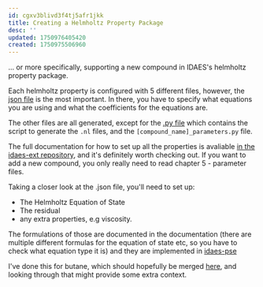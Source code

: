```yaml
---
id: cgxv3blivd3f4tj5afr1jkk
title: Creating a Helmholtz Property Package
desc: ''
updated: 1750976405420
created: 1750975506960
---
```


... or more  specifically, supporting a new compound in IDAES's helmholtz property package.

Each helmholtz property is configured with 5 different files, however, the [json file](https://github.com/IDAES/idaes-ext/blob/f60f28be990755749906567ac73fb1e0a188fa42/src/general_helmholtz/param_data/co2.json) is the most important. In there, you have to specify what equations you are using and what the coefficients for the equations are. 

The other files are all generated, except for the [.py file](https://github.com/IDAES/idaes-ext/blob/f60f28be990755749906567ac73fb1e0a188fa42/src/general_helmholtz/param_data/co2.py) which contains the script to generate the `.nl` files, and the `[compound_name]_parameters.py` file.


The full documentation for how to set up all the properties is avaliable [in the idaes-ext repository](https://github.com/IDAES/idaes-ext/blob/f60f28be990755749906567ac73fb1e0a188fa42/src/general_helmholtz/doc/documentation.pdf), and it's definitely worth checking out. If you want to add a new compound, you only really need to read chapter 5 - parameter files.

Taking a closer look at the .json file, you'll need to set up:

- The Helmholtz Equation of State
- The residual
- any extra properties, e.g viscosity.

The formulations of those are documented in the documentation (there are multiple different formulas for the equation of state etc, so you have to check what equation type it is) and they are implemented in [idaes-pse](https://github.com/IDAES/idaes-pse/blob/6a588c799fbaf00cb1b32b814fcee6ad111bc4c1/idaes/models/properties/general_helmholtz/expressions/phi_ideal_type01.py)

I've done this for butane, which should hopefully be merged [here](https://github.com/IDAES/idaes-pse/pull/1636), and looking through that might provide some extra context.


